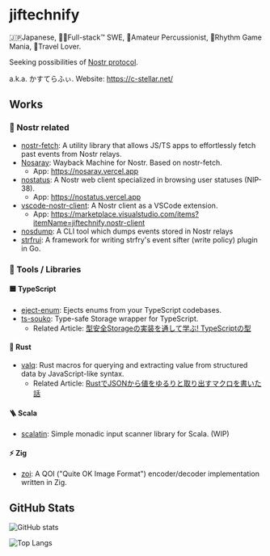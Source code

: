 # jiftechnify

🇯🇵Japanese, 👨‍💻Full-stack™ SWE, 🥁Amateur Percussionist, 🎹Rhythm Game Mania, 🎒Travel Lover.

Seeking possibilities of [Nostr protocol](https://github.com/nostr-protocol/nostr).

a.k.a. かすてらふぃ.  Website: https://c-stellar.net/

## Works
### 🦤 Nostr related

- [nostr-fetch](https://github.com/jiftechnify/nostr-fetch): A utility library that allows JS/TS apps to effortlessly fetch past events from Nostr relays.
- [Nosaray](https://github.com/jiftechnify/nosaray): Wayback Machine for Nostr. Based on nostr-fetch.
    - App: https://nosaray.vercel.app
- [nostatus](https://github.com/jiftechnify/nostatus): A Nostr web client specialized in browsing user statuses (NIP-38).
    - App: https://nostatus.vercel.app
- [vscode-nostr-client](https://github.com/jiftechnify/vscode-nostr-client): A Nostr client as a VSCode extension.
    - App: https://marketplace.visualstudio.com/items?itemName=jiftechnify.nostr-client
- [nosdump](https://github.com/jiftechnify/nosdump): A CLI tool which dumps events stored in Nostr relays
- [strfrui](https://github.com/jiftechnify/strfrui): A framework for writing strfry's event sifter (write policy) plugin in Go.

### 🔧 Tools / Libraries

#### 🟦 TypeScript
- [eject-enum](https://github.com/jiftechnify/eject-enum): Ejects enums from your TypeScript codebases.
- [ts-souko](https://github.com/jiftechnify/ts-souko): Type-safe Storage wrapper for TypeScript.
    - Related Article: [型安全Storageの実装を通して学ぶ! TypeScriptの型](https://zenn.dev/jiftechnify/articles/2489f4103918a2)

#### 🦀 Rust
- [valq](https://github.com/jiftechnify/valq): Rust macros for querying and extracting value from structured data by JavaScript-like syntax.
    - Related Article: [RustでJSONから値をゆるりと取り出すマクロを書いた話](https://zenn.dev/jiftechnify/articles/rust-macro-for-query-json)

#### 🪜 Scala
- [scalatin](https://github.com/jiftechnify/scalatin): Simple monadic input scanner library for Scala. (WIP)

#### ⚡️ Zig
- [zoi](https://github.com/jiftechnify/zoi): A QOI ("Quite OK Image Format") encoder/decoder implementation written in Zig.

## GitHub Stats

![GitHub stats](https://github-readme-stats.vercel.app/api?username=jiftechnify&theme=nord&show_icons=true)

![Top Langs](https://github-readme-stats.vercel.app/api/top-langs/?username=jiftechnify&hide=html,c,c%2B%2B,css&theme=nord)

